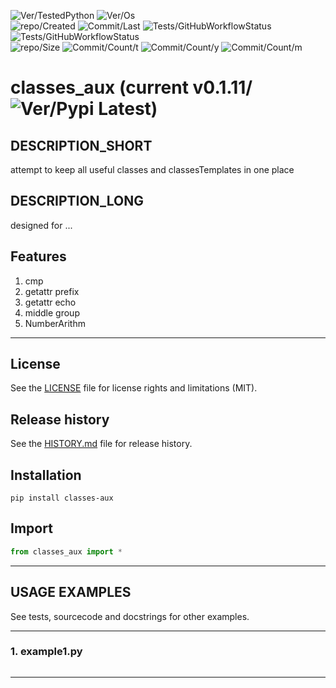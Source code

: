 ![Ver/TestedPython](https://img.shields.io/pypi/pyversions/classes_aux)
![Ver/Os](https://img.shields.io/badge/os_development-Windows-blue)  
![repo/Created](https://img.shields.io/github/created-at/centroid457/classes_aux)
![Commit/Last](https://img.shields.io/github/last-commit/centroid457/classes_aux)
![Tests/GitHubWorkflowStatus](https://github.com/centroid457/classes_aux/actions/workflows/test_linux.yml/badge.svg)
![Tests/GitHubWorkflowStatus](https://github.com/centroid457/classes_aux/actions/workflows/test_windows.yml/badge.svg)  
![repo/Size](https://img.shields.io/github/repo-size/centroid457/classes_aux)
![Commit/Count/t](https://img.shields.io/github/commit-activity/t/centroid457/classes_aux)
![Commit/Count/y](https://img.shields.io/github/commit-activity/y/centroid457/classes_aux)
![Commit/Count/m](https://img.shields.io/github/commit-activity/m/centroid457/classes_aux)

# classes_aux (current v0.1.11/![Ver/Pypi Latest](https://img.shields.io/pypi/v/classes_aux?label=pypi%20latest))

## DESCRIPTION_SHORT
attempt to keep all useful classes and classesTemplates in one place

## DESCRIPTION_LONG
designed for ...


## Features
1. cmp  
2. getattr prefix  
3. getattr echo  
4. middle group  
5. NumberArithm  


********************************************************************************
## License
See the [LICENSE](LICENSE) file for license rights and limitations (MIT).


## Release history
See the [HISTORY.md](HISTORY.md) file for release history.


## Installation
```commandline
pip install classes-aux
```


## Import
```python
from classes_aux import *
```


********************************************************************************
## USAGE EXAMPLES
See tests, sourcecode and docstrings for other examples.  

------------------------------
### 1. example1.py
```python

```

********************************************************************************
